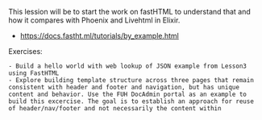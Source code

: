 This lession will be to start the work on fastHTML to understand that and how it compares with Phoenix and Livehtml in Elixir.

- https://docs.fastht.ml/tutorials/by_example.html

Exercises:

    - Build a hello world with web lookup of JSON example from Lesson3 using FastHTML
    - Explore building template structure across three pages that remain consistent with header and footer and navigation, but has unique content and behavior. Use the FUH DocAdmin portal as an example to build this excercise. The goal is to establish an approach for reuse of header/nav/footer and not necessarily the content within